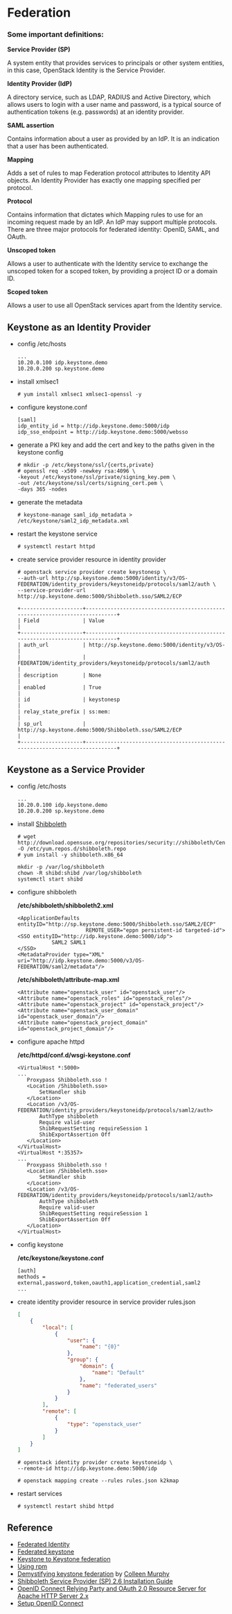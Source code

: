 Federation
==========

### Some important definitions:

**Service Provider (SP)**

A system entity that provides services to principals or other system entities, in this case, OpenStack Identity is the Service Provider.

**Identity Provider (IdP)**

A directory service, such as LDAP, RADIUS and Active Directory, which allows users to login with a user name and password, is a typical source of authentication tokens (e.g. passwords) at an identity provider.

**SAML assertion**

Contains information about a user as provided by an IdP. It is an indication that a user has been authenticated.

**Mapping**

Adds a set of rules to map Federation protocol attributes to Identity API objects. An Identity Provider has exactly one mapping specified per protocol.

**Protocol**

Contains information that dictates which Mapping rules to use for an incoming request made by an IdP. An IdP may support multiple protocols. There are three major protocols for federated identity: OpenID, SAML, and OAuth.

**Unscoped token**

Allows a user to authenticate with the Identity service to exchange the unscoped token for a scoped token, by providing a project ID or a domain ID.

**Scoped token**

Allows a user to use all OpenStack services apart from the Identity service.


## Keystone as an Identity Provider
   + config /etc/hosts
      ```
      ...
      10.20.0.100 idp.keystone.demo
      10.20.0.200 sp.keystone.demo
      ```

   + install xmlsec1
      ```
      # yum install xmlsec1 xmlsec1-openssl -y
      ```

   + configure keystone.conf
      ```
      [saml]
      idp_entity_id = http://idp.keystone.demo:5000/idp
      idp_sso_endpoint = http://idp.keystone.demo:5000/websso
      ```

   + generate a PKI key and add the cert and key to the paths given in the keystone config
      ```
      # mkdir -p /etc/keystone/ssl/{certs,private}
      # openssl req -x509 -newkey rsa:4096 \
      -keyout /etc/keystone/ssl/private/signing_key.pem \
      -out /etc/keystone/ssl/certs/signing_cert.pem \
      -days 365 -nodes
      ```

   + generate the metadata
      ```
      # keystone-manage saml_idp_metadata > /etc/keystone/saml2_idp_metadata.xml
      ```

   + restart the keystone service
      ```
      # systemctl restart httpd
      ```

   + create service provider resource in identity provider
      ```
      # openstack service provider create keystonesp \
      --auth-url http://sp.keystone.demo:5000/identity/v3/OS-FEDERATION/identity_providers/keystoneidp/protocols/saml2/auth \
      --service-provider-url http://sp.keystone.demo:5000/Shibboleth.sso/SAML2/ECP

      +--------------------+-----------------------------------------------------------------------------+
      | Field              | Value                                                                       |
      +--------------------+-----------------------------------------------------------------------------+
      | auth_url           | http://sp.keystone.demo:5000/identity/v3/OS-                                |
      |                    | FEDERATION/identity_providers/keystoneidp/protocols/saml2/auth              |
      | description        | None                                                                        |
      | enabled            | True                                                                        |
      | id                 | keystonesp                                                                  |
      | relay_state_prefix | ss:mem:                                                                     |
      | sp_url             | http://sp.keystone.demo:5000/Shibboleth.sso/SAML2/ECP                       |
      +--------------------+-----------------------------------------------------------------------------+
      ```

## Keystone as a Service Provider
   + config /etc/hosts
      ```
      ...
      10.20.0.100 idp.keystone.demo
      10.20.0.200 sp.keystone.demo
      ```

   + install [Shibboleth](https://kb.wisc.edu/helpdesk/page.php?id=20454&no_frill=1)

      ```
      # wget http://download.opensuse.org/repositories/security://shibboleth/CentOS_7/security:shibboleth.repo -O /etc/yum.repos.d/shibboleth.repo
      # yum install -y shibboleth.x86_64

      mkdir -p /var/log/shibboleth
      chown -R shibd:shibd /var/log/shibboleth
      systemctl start shibd
      ```

   + configure shibboleth

      **/etc/shibboleth/shibboleth2.xml**
      ```
      <ApplicationDefaults entityID="http://sp.keystone.demo:5000/Shibboleth.sso/SAML2/ECP"
                            REMOTE_USER="eppn persistent-id targeted-id">
      <SSO entityID="http://idp.keystone.demo:5000/idp">
                 SAML2 SAML1
      </SSO>
      <MetadataProvider type="XML" uri="http://idp.keystone.demo:5000/v3/OS-FEDERATION/saml2/metadata"/>
      ```

      **/etc/shibboleth/attribute-map.xml**
      ```
      <Attribute name="openstack_user" id="openstack_user"/>
      <Attribute name="openstack_roles" id="openstack_roles"/>
      <Attribute name="openstack_project" id="openstack_project"/>
      <Attribute name="openstack_user_domain" id="openstack_user_domain"/>
      <Attribute name="openstack_project_domain" id="openstack_project_domain"/>
      ```

   + configure apache httpd

      **/etc/httpd/conf.d/wsgi-keystone.conf**
      ```
      <VirtualHost *:5000>
      ...
         Proxypass Shibboleth.sso !
         <Location /Shibboleth.sso>
             SetHandler shib
         </Location>
         <Location /v3/OS-FEDERATION/identity_providers/keystoneidp/protocols/saml2/auth>
             AuthType shibboleth
             Require valid-user
             ShibRequestSetting requireSession 1
             ShibExportAssertion Off
         </Location>
      </VirtualHost>
      <VirtualHost *:35357>
      ...
         Proxypass Shibboleth.sso !
         <Location /Shibboleth.sso>
             SetHandler shib
         </Location>
         <Location /v3/OS-FEDERATION/identity_providers/keystoneidp/protocols/saml2/auth>
             AuthType shibboleth
             Require valid-user
             ShibRequestSetting requireSession 1
             ShibExportAssertion Off
         </Location>
      </VirtualHost>
      ```

   + config keystone

      **/etc/keystone/keystone.conf**
      ```
      [auth]
      methods = external,password,token,oauth1,application_credential,saml2
      ...
      ```

   + create identity provider resource in service provider
      rules.json
      ```json
      [
          {
              "local": [
                  {
                      "user": {
                          "name": "{0}"
                      },
                      "group": {
                          "domain": {
                              "name": "Default"
                          },
                          "name": "federated_users"
                      }
                  }
              ],
              "remote": [
                  {
                      "type": "openstack_user"
                  }
              ]
          }
      ]
      ```

      ```
      # openstack identity provider create keystoneidp \
      --remote-id http://idp.keystone.demo:5000/idp

      # openstack mapping create --rules rules.json k2kmap
      ```

   + restart services
      ```
      # systemctl restart shibd httpd
      ```



## Reference

+ [Federated Identity](https://docs.openstack.org/keystone/latest/advanced-topics/federation/federated_identity.html#configure-apache-to-use-a-federation-capable-authentication-method)
+ [Federated keystone](https://docs.openstack.org/security-guide/identity/federated-keystone.html)
+ [Keystone to Keystone federation](https://specs.openstack.org/openstack/keystone-specs/specs/keystone/juno/keystone-to-keystone-federation.html#problem-description)
+ [Using rpm](https://www.centos.org/docs/5/html/Deployment_Guide-en-US/s1-rpm-using.html)
+ [Demystifying keystone federation](http://www.gazlene.net/demystifying-keystone-federation.html) by [Colleen Murphy](http://www.gazlene.net/)
+ [Shibboleth Service Provider (SP) 2.6 Installation Guide](https://www.switch.ch/aai/guides/sp/installation/?os=centos7)
+ [OpenID Connect Relying Party and OAuth 2.0 Resource Server for Apache HTTP Server 2.x](https://github.com/zmartzone/mod_auth_openidc)
+ [Setup OpenID Connect](https://docs.openstack.org/keystone/latest/advanced-topics/federation/openidc.html)
